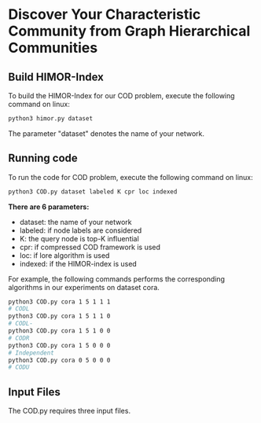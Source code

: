 # Discover Your Characteristic Community from Graph Hierarchical Communities

Build HIMOR-Index
-------
To build the HIMOR-Index for our COD problem, execute the following command on linux:

```sh
python3 himor.py dataset
```

The parameter "dataset" denotes the name of your network.

Running code
-------
To run the code for COD problem, execute the following command on linux:

```sh
python3 COD.py dataset labeled K cpr loc indexed
```

**There are 6 parameters:**
* dataset: the name of your network
* labeled: if node labels are considered
* K: the query node is top-K influential
* cpr: if compressed COD framework is used
* loc: if lore algorithm is used
* indexed: if the HIMOR-index is used

For example, the following commands performs the corresponding algorithms in our experiments on dataset cora.

```sh
python3 COD.py cora 1 5 1 1 1
# CODL
python3 COD.py cora 1 5 1 1 0
# CODL-
python3 COD.py cora 1 5 1 0 0
# CODR
python3 COD.py cora 1 5 0 0 0
# Independent
python3 COD.py cora 0 5 0 0 0
# CODU
```


Input Files
-----------
The COD.py requires three input files.